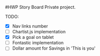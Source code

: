 #HWP Story Board
Private project.

TODO:
  - [x] Nav links number
  - [ ] Chartist.js implementation
  - [x] Pick a goal on tablet
  - [ ] Fontastic implementation
  - [ ] Dollar amount for Savings in 'This is you'
